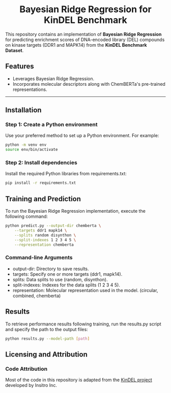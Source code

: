 <div style="text-align: center">
<h1>Bayesian Ridge Regression for KinDEL Benchmark</h1>
</div>

This repository contains an implementation of **Bayesian Ridge Regression** for predicting enrichment scores of DNA-encoded library (DEL) compounds on kinase targets (DDR1 and MAPK14) from the **KinDEL Benchmark Dataset**. 

## Features
- Leverages Bayesian Ridge Regression.
- Incorporates molecular descriptors along with ChemBERTa's pre-trained representations.

---

## Installation

### Step 1: Create a Python environment
Use your preferred method to set up a Python environment. For example:

```bash
python -m venv env
source env/bin/activate
```

### Step 2: Install dependencies
Install the required Python libraries from requirements.txt:

```bash
pip install -r requirements.txt
```

## Training and Prediction
To run the Bayesian Ridge Regression implementation, execute the following command:

```bash
python predict.py --output-dir chemberta \
    --targets ddr1 mapk14 \
    --splits random disynthon \
    --split-indexes 1 2 3 4 5 \
    --representation chemberta
```

### Command-line Arguments
- output-dir: Directory to save results.
- targets: Specify one or more targets (ddr1, mapk14).
- splits: Data splits to use (random, disynthon).
- split-indexes: Indexes for the data splits (1 2 3 4 5).
- representation: Molecular representation used in the model. (circular, combined, chemberta)



## Results
To retrieve performance results following training, run the results.py script and specify the path to the output files:

```bash
python results.py --model-path [path]
```

## Licensing and Attribution
### Code Attribution
Most of the code in this repository is adapted from the [KinDEL project](https://github.com/insitro/kindel) developed by Insitro Inc. 
